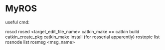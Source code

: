 # MyROS

useful cmd:

roscd <package name>
rosed <target_edit_file_name>
catkin_make == catkin build
catkin_create_pkg 
catkin_make install (for rosserial apparently)
rostopic list
rosnode list
rosmsg <msg_name>
